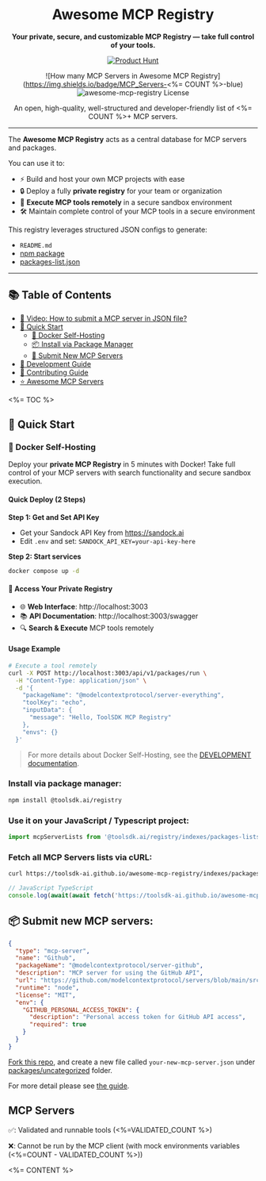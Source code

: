 <div align="center">

# Awesome MCP Registry

**Your private, secure, and customizable MCP Registry — take full control of your tools.**

[![Product Hunt](https://api.producthunt.com/widgets/embed-image/v1/top-post-badge.svg?post_id=997428&theme=light&period=daily)](https://www.producthunt.com/products/toolsdk-ai)

![How many MCP Servers in Awesome MCP Registry](https://img.shields.io/badge/MCP_Servers-<%= COUNT %>-blue)
![awesome-mcp-registry License](https://img.shields.io/badge/LICENSE-MIT-ff69b4)

An open, high-quality, well-structured and developer-friendly list of <%= COUNT %>+ MCP servers.

---

</div>

The **Awesome MCP Registry** acts as a central database for MCP servers and packages.  

You can use it to:

- ⚡ Build and host your own MCP projects with ease  
- 🔒 Deploy a fully **private registry** for your team or organization  
- 🚀 **Execute MCP tools remotely** in a secure sandbox environment  
- 🛠️ Maintain complete control of your MCP tools in a secure environment  

This registry leverages structured JSON configs to generate:  

- `README.md`  
- [npm package](https://www.npmjs.com/package/@toolsdk.ai/registry)  
- [packages-list.json](https://toolsdk-ai.github.io/awesome-mcp-registry/indexes/packages-list.json)  

---

## 📚 Table of Contents

- [🎥 Video: How to submit a MCP server in JSON file?](https://www.youtube.com/watch?v=J_oaDtCoVVo)
- [🚀 Quick Start](#quick-start)
  - [🐳 Docker Self-Hosting](#-docker-self-hosting)
  - [📦 Install via Package Manager](#install-via-package-manager)
  - [📄 Submit New MCP Servers](#submit-new-mcp-servers)
- [📖 Development Guide](./docs/DEVELOPMENT.md)
- [🤝 Contributing Guide](./docs/guide.md)
- [⭐ Awesome MCP Servers](#mcp-servers)

<%= TOC %>

<a id="quick-start"></a>

## 🚀 Quick Start

### 🐳 Docker Self-Hosting

Deploy your **private MCP Registry** in 5 minutes with Docker! Take full control of your MCP servers with search functionality and secure sandbox execution.

#### Quick Deploy (2 Steps)

**Step 1: Get and Set API Key**

- Get your Sandock API Key from https://sandock.ai
- Edit `.env` and set: `SANDOCK_API_KEY=your-api-key-here`

**Step 2: Start services**

```bash
docker compose up -d
```

#### 🎉 Access Your Private Registry

- 🌐 **Web Interface**: http://localhost:3003
- 📚 **API Documentation**: http://localhost:3003/swagger  
- 🔍 **Search & Execute** MCP tools remotely

#### Usage Example

```bash
# Execute a tool remotely
curl -X POST http://localhost:3003/api/v1/packages/run \
  -H "Content-Type: application/json" \
  -d '{
    "packageName": "@modelcontextprotocol/server-everything",
    "toolKey": "echo",
    "inputData": {
      "message": "Hello, ToolSDK MCP Registry"
    },
    "envs": {}
  }'
```

> For more details about Docker Self-Hosting, see the [DEVELOPMENT documentation](./docs/DEVELOPMENT.md#4--quick-start-with-docker).

<a id="install-via-package-manager"></a>

### Install via package manager:

```bash
npm install @toolsdk.ai/registry
```

### Use it on your JavaScript / Typescript project:

```ts
import mcpServerLists from '@toolsdk.ai/registry/indexes/packages-lists.json';
```

### Fetch all MCP Servers lists via cURL:

```bash
curl https://toolsdk-ai.github.io/awesome-mcp-registry/indexes/packages-list.json
```

```ts
// JavaScript TypeScript
console.log(await(await fetch('https://toolsdk-ai.github.io/awesome-mcp-registry/indexes/packages-list.json')).json());
```

<a id="submit-new-mcp-servers"></a>

## 📦 Submit new MCP servers:

```json
{
  "type": "mcp-server",
  "name": "Github",
  "packageName": "@modelcontextprotocol/server-github",
  "description": "MCP server for using the GitHub API",
  "url": "https://github.com/modelcontextprotocol/servers/blob/main/src/github",
  "runtime": "node",
  "license": "MIT",
  "env": {
    "GITHUB_PERSONAL_ACCESS_TOKEN": {
      "description": "Personal access token for GitHub API access",
      "required": true
    }
  }
}
```

[Fork this repo](https://github.com/toolsdk-ai/awesome-mcp-registry/fork), and create a new file called `your-new-mcp-server.json` under [packages/uncategorized](./packages/uncategorized) folder.

For more detail please see [the guide](./docs/guide.md).

<a id="mcp-servers"></a>

## MCP Servers

✅: Validated and runnable tools (<%=VALIDATED_COUNT %>)

❌: Cannot be run by the MCP client (with mock environments variables (<%=COUNT - VALIDATED_COUNT %>))

<%= CONTENT %>

